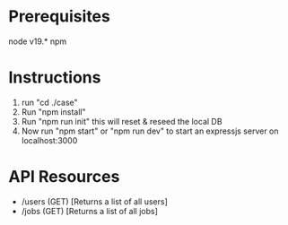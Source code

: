 # Prerequisites
node v19.*
npm

# Instructions
1) run "cd ./case" 
2) Run "npm install"
3) Run "npm run init" this will reset & reseed the local DB
4) Now run "npm start" or "npm run dev" to start an expressjs server on localhost:3000

# API Resources
- /users (GET) [Returns a list of all users]
- /jobs (GET) [Returns a list of all jobs]
